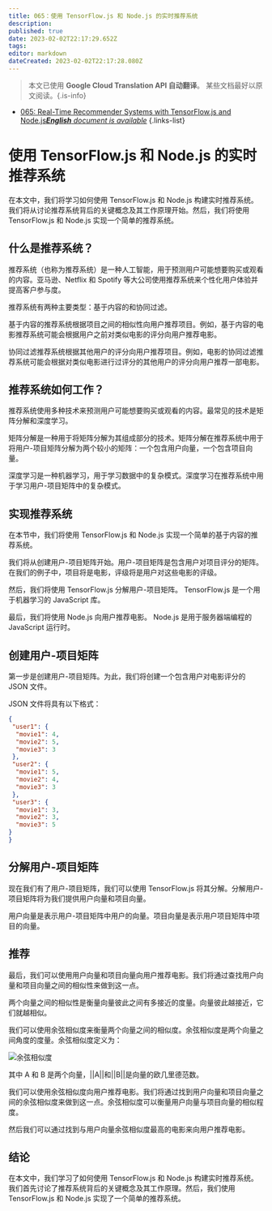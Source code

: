 ```yaml
---
title: 065：使用 TensorFlow.js 和 Node.js 的实时推荐系统
description: 
published: true
date: 2023-02-02T22:17:29.652Z
tags: 
editor: markdown
dateCreated: 2023-02-02T22:17:28.080Z
---
```


> 本文已使用 **Google Cloud Translation API 自动翻译**。
某些文档最好以原文阅读。{.is-info}



- [065: Real-Time Recommender Systems with TensorFlow.js and Node.js***English** document is available*](/en/Knowledge-base/TensorFlow-js/Learning/065-real-time-recommender-systems-with-tensorflow-js-and-node-js)
{.links-list}


# 使用 TensorFlow.js 和 Node.js 的实时推荐系统

在本文中，我们将学习如何使用 TensorFlow.js 和 Node.js 构建实时推荐系统。我们将从讨论推荐系统背后的关键概念及其工作原理开始。然后，我们将使用 TensorFlow.js 和 Node.js 实现一个简单的推荐系统。

## 什么是推荐系统？

推荐系统（也称为推荐系统）是一种人工智能，用于预测用户可能想要购买或观看的内容。亚马逊、Netflix 和 Spotify 等大公司使用推荐系统来个性化用户体验并提高客户参与度。

推荐系统有两种主要类型：基于内容的和协同过滤。

基于内容的推荐系统根据项目之间的相似性向用户推荐项目。例如，基于内容的电影推荐系统可能会根据用户之前对类似电影的评分向用户推荐电影。

协同过滤推荐系统根据其他用户的评分向用户推荐项目。例如，电影的协同过滤推荐系统可能会根据对类似电影进行过评分的其他用户的评分向用户推荐一部电影。

## 推荐系统如何工作？

推荐系统使用多种技术来预测用户可能想要购买或观看的内容。最常见的技术是矩阵分解和深度学习。

矩阵分解是一种用于将矩阵分解为其组成部分的技术。矩阵分解在推荐系统中用于将用户-项目矩阵分解为两个较小的矩阵：一个包含用户向量，一个包含项目向量。

深度学习是一种机器学习，用于学习数据中的复杂模式。深度学习在推荐系统中用于学习用户-项目矩阵中的复杂模式。

## 实现推荐系统

在本节中，我们将使用 TensorFlow.js 和 Node.js 实现一个简单的基于内容的推荐系统。

我们将从创建用户-项目矩阵开始。用户-项目矩阵是包含用户对项目评分的矩阵。在我们的例子中，项目将是电影，评级将是用户对这些电影的评级。

然后，我们将使用 TensorFlow.js 分解用户-项目矩阵。 TensorFlow.js 是一个用于机器学习的 JavaScript 库。

最后，我们将使用 Node.js 向用户推荐电影。 Node.js 是用于服务器端编程的 JavaScript 运行时。

## 创建用户-项目矩阵

第一步是创建用户-项目矩阵。为此，我们将创建一个包含用户对电影评分的 JSON 文件。

JSON 文件将具有以下格式：

```json
{
 "user1": {
  "movie1": 4,
  "movie2": 5,
  "movie3": 3
 },
 "user2": {
  "movie1": 5,
  "movie2": 4,
  "movie3": 3
 },
 "user3": {
  "movie1": 3,
  "movie2": 3,
  "movie3": 5
}
}
```

## 分解用户-项目矩阵

现在我们有了用户-项目矩阵，我们可以使用 TensorFlow.js 将其分解。分解用户-项目矩阵将为我们提供用户向量和项目向量。

用户向量是表示用户-项目矩阵中用户的向量。项目向量是表示用户项目矩阵中项目的向量。

## 推荐

最后，我们可以使用用户向量和项目向量向用户推荐电影。我们将通过查找用户向量和项目向量之间的相似性来做到这一点。

两个向量之间的相似性是衡量向量彼此之间有多接近的度量。向量彼此越接近，它们就越相似。

我们可以使用余弦相似度来衡量两个向量之间的相似度。余弦相似度是两个向量之间角度的度量。余弦相似度定义为：

![余弦相似度](https://wikimedia.org/api/rest_v1/media/math/render/svg/bc28c1e82ea0fd1caec6e9eaa86bbfff1a03b2b4)

其中 A 和 B 是两个向量，||A||和||B||是向量的欧几里德范数。

我们可以使用余弦相似度向用户推荐电影。我们将通过找到用户向量和项目向量之间的余弦相似度来做到这一点。余弦相似度可以衡量用户向量与项目向量的相似程度。

然后我们可以通过找到与用户向量余弦相似度最高的电影来向用户推荐电影。

## 结论

在本文中，我们学习了如何使用 TensorFlow.js 和 Node.js 构建实时推荐系统。我们首先讨论了推荐系统背后的关键概念及其工作原理。然后，我们使用 TensorFlow.js 和 Node.js 实现了一个简单的推荐系统。